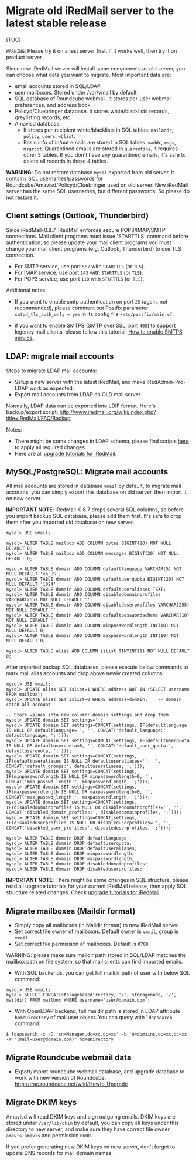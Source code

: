 # Migrate old iRedMail server to the latest stable release

[TOC]

`WARNING`: Please try it on a test server first. if it works well, then try it on product server.

Since new iRedMail server will install same components as old server, you can choose what data you want to migrate. Most important data are:

* email accounts stored in SQL/LDAP.
* user mailboxes. Stored under /var/vmail by default.
* SQL database of Roundcube webmail. It stores per-user webmail preferences, and address book.
* Policyd/Cluebringer database. It stores white/blacklists records, greylisting records, etc.
* Amavisd database.
    * It stores per-recipient white/blacklists in SQL tables: `mailaddr`, `policy`, `users`, `wblist`.
    * Basic info of in/out emails are stored in SQL tables: `maddr`, `msgs`, `msgrcpt`. Quarantined emails are stored in `quarantine`, it requires other 3 tables. If you don't have any quarantined emails, it's safe to delete all records in these 4 tables.

__WARNING__: Do not restore database `mysql` exported from old server, it contains SQL usernames/passwords for Roundcube/Amavisd/Policyd/Cluebringer used on old server. New iRedMail server has the same SQL usernames, but different passwords. So please do not restore it.

## Client settings (Outlook, Thunderbird)

Since iRedMail-0.8.7, iRedMail enforces secure POP3/IMAP/SMTP connections.
Mail client programs must issue 'STARTTLS' command before authentication,
so please update your mail client programs you must change your mail client
programs (e.g. Outlook, Thunderbird) to use TLS connection.

* For SMTP service, use port `587` with `STARTTLS` (or `TLS`).
* For IMAP service, use port `143` with `STARTTLS` (or `TLS`).
* For POP3 service, use port `110` with `STARTTLS` (or `TLS`).

Additional notes:

* If you want to enable smtp authentication on port `25` (again, not
recommended), please comment out Postfix parameter `smtpd_tls_auth_only = yes`
in its config file `/etc/postfix/main.cf`.

* if you want to enable SMTPS (SMTP over SSL, port `465`) to support legency
mail clients, please follow this tutorial: [How to enable SMTPS service](./enable.smtps.html).

## LDAP: migrate mail accounts

Steps to migrate LDAP mail accounts:

* Setup a new server with the latest iRedMail, and make iRedAdmin-Pro-LDAP work as expected.
* Export mail accounts from LDAP on OLD mail server.

Normally, LDAP data can be exported into LDIF format. Here's backup/export script: <http://www.iredmail.org/wiki/index.php?title=IRedMail/FAQ/Backup>

Notes:

* There might be some changes in LDAP schema, please find scripts [here](https://bitbucket.org/zhb/iredmail/src/default/extra/update/) to apply all required changes.
* Here are all [upgrade tutorials for iRedMail](http://www.iredmail.org/docs/iredmail.releases.html).

## MySQL/PostgreSQL: Migrate mail accounts

All mail accounts are stored in database `vmail` by default, to migrate mail
accounts, you can simply export this database on old server, then import it
on new server.

__IMPORTANT NOTE__: iRedMail-0.8.7 drops several SQL columns, so before you
import backup SQL database, please add them first. It's safe to drop them
after you imported old database on new server.

```mysql
mysql> USE vmail;

mysql> ALTER TABLE mailbox ADD COLUMN bytes BIGINT(20) NOT NULL DEFAULT 0;
mysql> ALTER TABLE mailbox ADD COLUMN messages BIGINT(20) NOT NULL DEFAULT 0;

mysql> ALTER TABLE domain ADD COLUMN defaultlanguage VARCHAR(5) NOT NULL DEFAULT 'en_US';
mysql> ALTER TABLE domain ADD COLUMN defaultuserquota BIGINT(20) NOT NULL DEFAULT '1024';
mysql> ALTER TABLE domain ADD COLUMN defaultuseraliases TEXT;
mysql> ALTER TABLE domain ADD COLUMN disableddomainprofiles VARCHAR(255) NOT NULL DEFAULT '';
mysql> ALTER TABLE domain ADD COLUMN disableduserprofiles VARCHAR(255) NOT NULL DEFAULT '';
mysql> ALTER TABLE domain ADD COLUMN defaultpasswordscheme VARCHAR(10) NOT NULL DEFAULT '';
mysql> ALTER TABLE domain ADD COLUMN minpasswordlength INT(10) NOT NULL DEFAULT 0;
mysql> ALTER TABLE domain ADD COLUMN maxpasswordlength INT(10) NOT NULL DEFAULT 0;

mysql> ALTER TABLE alias ADD COLUMN islist TINYINT(1) NOT NULL DEFAULT 0;
```

After imported backup SQL databases, please execute below commands to mark
mail alias accounts and drop above newly created columns:

```mysql
mysql> USE vmail;
mysql> UPDATE alias SET islist=1 WHERE address NOT IN (SELECT username FROM mailbox);
mysql> UPDATE alias SET islist=0 WHERE address=domain;    -- domain catch-all account

-- Store values into new column: domain.settings and drop them
mysql> UPDATE domain SET settings='';
mysql> UPDATE domain SET settings=CONCAT(settings, IF(defaultlanguage IS NULL OR defaultlanguage='', '', CONCAT('default_language:', defaultlanguage, ';')));
mysql> UPDATE domain SET settings=CONCAT(settings, IF(defaultuserquota IS NULL OR defaultuserquota=0, '', CONCAT('default_user_quota:', defaultuserquota, ';')));
mysql> UPDATE domain SET settings=CONCAT(settings, IF(defaultuseraliases IS NULL OR defaultuseraliases='', '', CONCAT('default_groups:', defaultuseraliases, ';')));
mysql> UPDATE domain SET settings=CONCAT(settings, IF(minpasswordlength IS NULL OR minpasswordlength=0, '', CONCAT('min_passwd_length:', minpasswordlength, ';')));
mysql> UPDATE domain SET settings=CONCAT(settings, IF(maxpasswordlength IS NULL OR maxpasswordlength=0, '', CONCAT('max_passwd_length:', maxpasswordlength, ';')));
mysql> UPDATE domain SET settings=CONCAT(settings, IF(disableddomainprofiles IS NULL OR disableddomainprofiles='', '', CONCAT('disabled_domain_profiles:', disableddomainprofiles, ';')));
mysql> UPDATE domain SET settings=CONCAT(settings, IF(disableduserprofiles IS NULL OR disableduserprofiles='', '', CONCAT('disabled_user_profiles:', disableduserprofiles, ';')));

mysql> ALTER TABLE domain DROP defaultlanguage;
mysql> ALTER TABLE domain DROP defaultuserquota;
mysql> ALTER TABLE domain DROP defaultuseraliases;
mysql> ALTER TABLE domain DROP minpasswordlength;
mysql> ALTER TABLE domain DROP maxpasswordlength;
mysql> ALTER TABLE domain DROP disableddomainprofiles;
mysql> ALTER TABLE domain DROP disableduserprofiles;
```

__IMPORTANT NOTE__: There might be some changes in SQL structure, please read
all upgrade tutorials for your current iRedMail release, then apply SQL
structure related changes. Check [upgrade tutorials for iRedMail](./iredmail.releases.html).

## Migrate mailboxes (Maildir format)

* Simply copy all mailboxes (in Maildir format) to new iRedMail server.
* Set correct file owner of mailboxes. Default owner is `vmail`, group is `vmail`.
* Set correct file permission of mailboxes. Default is `0700`.

WARNING: please make sure maildir path stored in SQL/LDAP matches the mailbox
path on file system, so that mail clients can find imported emails.

* With SQL backends, you can get full maildir path of user with below SQL command:

```
mysql> USE vmail;
mysql> SELECT CONCAT(storagebasedirectory, '/', storagenode, '/', maildir) FROM mailbox WHERE username='user@domain.com';
```

* With OpenLDAP backend, full maildir path is stored in LDAP attribute
  `homeDirectory` of mail user object. You can query with `ldapsearch` command:

```
$ ldapsearch -x -D 'cn=Manager,dc=xx,dc=xx' -b 'o=domains,dc=xx,dc=xx' -W "(mail=user@domain.com)" homeDirectory
```

## Migrate Roundcube webmail data

* Export/import roundcube webmail database, and upgrade database to work with new version of Roundcube.
<http://trac.roundcube.net/wiki/Howto_Upgrade>

## Migrate DKIM keys

Amavisd will read DKIM keys and sign outgoing emails. DKIM keys are stored
under `/var/lib/dkim` by default, you can copy all keys under this directory to
new server, and make sure they have correct file owner `amavis:amavis` and
permission `0600`.

If you prefer generating new DKIM keys on new server, don't forget to update
DNS records for mail domain names.
